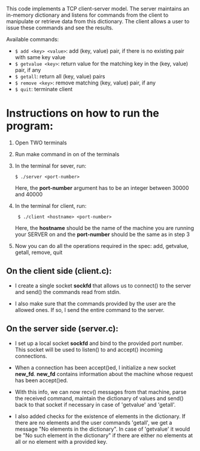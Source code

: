 This code implements a TCP client-server model. The server maintains an in-memory dictionary and listens for commands from the client to manipulate or retrieve data from this dictionary. The client allows a user to issue these commands and see the results.

Available commands:

- `$ add <key> <value>`: add (key, value) pair, if there is no existing pair with same key value
- `$ getvalue <key>`: return value for the matching key in the (key, value) pair, if any
- `$ getall`: return all (key, value) pairs
- `$ remove <key>`: remove matching (key, value) pair, if any
- `$ quit`: terminate client

# Instructions on how to run the program:

1. Open TWO terminals
2. Run make command in on of the terminals
3. In the terminal for sever, run:

   `$ ./server <port-number>`

   Here, the **port-number** argument has to be an integer between 30000 and 40000

4. In the terminal for client, run:

   ` $ ./client <hostname> <port-number>`

   Here, the **hostname** should be the name of the machine you are running your SERVER on and the **port-number** should be the same as in step 3

5. Now you can do all the operations required in the spec: add, getvalue, getall, remove, quit

## On the client side (client.c):

- I create a single socket **sockfd** that allows us to connect() to the server and send() the commands read from stdin.

- I also make sure that the commands provided by the user are the allowed ones. If so, I send the entire command to the server.

## On the server side (server.c):

- I set up a local socket **sockfd** and bind to the provided port number. This socket will be used to listen() to and accept() incoming connections.

- When a connection has been accept()ed, I initialize a new socket **new_fd**. **new_fd** contains information about the machine whose request has been accept()ed.

- With this info, we can now recv() messages from that machine, parse the received command, maintain the dictionary of values and send() back to that socket if necessary in case of 'getvalue' and 'getall'.

* I also added checks for the existence of elements in the dictionary. If there are no elements and the user commands 'getall', we get a message "No elements in the dictionary". In case of 'getvalue' it would be "No such element in the dictionary" if there are either no elements at all or no element with a provided key.
